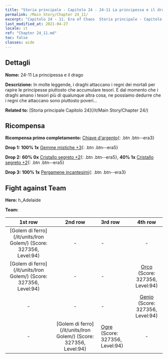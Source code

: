 ```yaml
---
title: "Storia principale - Capitolo 24 - 24-11 La principessa e il drago"
permalink: /Main Story/Chapter 24_11/
excerpt: "Capitolo 24 - 11. Era of Chaos  Storia principale - Capitolo 24_11. 24-11 La principessa e il drago"
last_modified_at: 2021-04-27
locale: it
ref: "Chapter 24_11.md"
toc: false
classes: wide
---
```


## Dettagli

 **Nome:** 24-11 La principessa e il drago

 **Descrizione:** In molte leggende, i draghi attaccano i regni dei mortali per rapire le principesse piuttosto che accumulare tesori. E dal momento che i draghi amano i tesori più di qualunque altra cosa, ne possiamo dedurre che i regni che attaccano sono piuttosto poveri...

 **Related to:** [Storia principale Capitolo 24](/it/Main Story/Chapter 24/)

## Ricompensa

 **Ricompensa primo completamento:** [Chiave d'argento](/ItemsIT/con_693/){: .btn .btn--era3}

 **Drop 1:** **100% 1x** [Gemme mistiche +3](/ItemsIT/mat_86/){: .btn .btn--era5}

 **Drop 2:** **60% 0x** [Cristallo segreto +2](/ItemsIT/mat_80/){: .btn .btn--era5}, **40% 1x** [Cristallo segreto +2](/ItemsIT/mat_80/){: .btn .btn--era5}

 **Drop 3:** **100% 1x** [Pergamene incantesimi](/ItemsIT/con_694/){: .btn .btn--era3}


## Fight against Team
 **Hero:** h_Adelaide

 **Team:**


  | 1st row | 2nd row | 3rd row | 4th row |
  |:----:|:----:|:----|:----:|
  | [Golem di ferro](/it/units/Iron Golem/) (Score: 327356, Level:94)  | - | - | - |
  | [Golem di ferro](/it/units/Iron Golem/) (Score: 327356, Level:94)  | - | - | [Orco](/it/units/Orc/) (Score: 327356, Level:94)  |
  | - | - | - | [Genio](/it/units/Genie/) (Score: 327356, Level:94)  |
  | - | [Golem di ferro](/it/units/Iron Golem/) (Score: 327356, Level:94)  | [Ogre](/it/units/Ogre/) (Score: 327356, Level:94)  | - |


